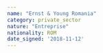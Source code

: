 ```yaml
---
name: "Ernst & Young Romania"
category: private_sector
nature: "Entreprise"
nationality: ROM
date_signed: '2018-11-12'
---
```

    